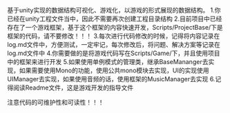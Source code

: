 基于unity实现的数据结构可视化、游戏化，以游戏的形式展现的数据结构。
1.你已经在unity工程文件当中，因此不需要再次创建工程目录结构
2.目前项目中已经存在了一个游戏框架，基于这个框架的内容快速开发，Scripts/ProjectBase/下是框架的代码，请不要修改！！！
3.每次进行代码修改的时候，记得将内容记录在log.md文件中，方便测试，一定牢记，每次修改后，将问题、解决方案等记录在log.md文件中
4.你需要做的是将游戏代码写在Scripts/Game/下，并且使用项目中的框架来进行开发
5.如果使用单例模式的管理类，继承BaseMananger去实现，如果需要使用Mono的功能，使用公共mono模块去实现，UI的实现使用UIManager去实现，如果使用音频的话，使用框架的MusicManager去实现
6.记得阅读Readme文件，这是游戏开发的指导文件

注意代码的可维护性和可读性！！！